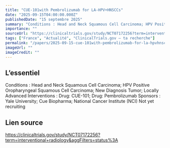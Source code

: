 ```yaml
---
title: "CUE-101with Pembrolizumab for LA-HPV+HNSCCs"
date: "2025-09-15T04:00:00.000Z"
publishedDate: "15 septembre 2025"
summary: "Conditions : Head and Neck Squamous Cell Carcinoma; HPV Positive Oropharyngeal Squamous Cell Carcinoma; New Diagnosis Tumor; Locally Advanced Interventions : Drug: CUE-101; Drug: Pembrolizumab Sponsors : Yale University; Cue Biopharma; National Cancer Institute (NCI) Not yet recruiting"
importance: ""
sourceUrl: "https://clinicaltrials.gov/study/NCT07172256?term=interventional+radiology&aggFilters=status%3A"
tags: ["France", "Actualité", "ClinicalTrials.gov — ta recherche"]
permalink: "/papers/2025-09-15-cue-101with-pembrolizumab-for-la-hpvhnsccs"
imageUrl: ""
imageCredit: ""
---
```


## L’essentiel

Conditions : Head and Neck Squamous Cell Carcinoma; HPV Positive Oropharyngeal Squamous Cell Carcinoma; New Diagnosis Tumor; Locally Advanced Interventions : Drug: CUE-101; Drug: Pembrolizumab Sponsors : Yale University; Cue Biopharma; National Cancer Institute (NCI) Not yet recruiting

## Lien source

https://clinicaltrials.gov/study/NCT07172256?term=interventional+radiology&aggFilters=status%3A
